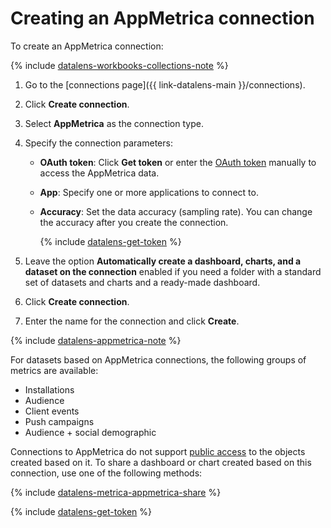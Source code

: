 # Creating an AppMetrica connection

To create an AppMetrica connection:


{% include [datalens-workbooks-collections-note](../../../_includes/datalens/operations/datalens-workbooks-collections-note.md) %}



1. Go to the [connections page]({{ link-datalens-main }}/connections).


1. Click **Create connection**.
1. Select **AppMetrica** as the connection type.
1. Specify the connection parameters:

   * **OAuth token**: Click **Get token** or enter the [OAuth token](#get-oauth-token) manually to access the AppMetrica data.
   * **App**: Specify one or more applications to connect to.
   * **Accuracy**: Set the data accuracy (sampling rate). You can change the accuracy after you create the connection.

      {% include [datalens-get-token](../../../_includes/datalens/datalens-change-account-note.md) %}


1. Leave the option **Automatically create a dashboard, charts, and a dataset on the connection** enabled if you need a folder with a standard set of datasets and charts and a ready-made dashboard.


1. Click **Create connection**.
1. Enter the name for the connection and click **Create**.

{% include [datalens-appmetrica-note](../../../_includes/datalens/datalens-appmetrica-note.md) %}

For datasets based on AppMetrica connections, the following groups of metrics are available:

- Installations
- Audience
- Client events
- Push campaigns
- Audience + social demographic


Connections to AppMetrica do not support [public access](../../concepts/datalens-public.md) to the objects created based on it. To share a dashboard or chart created based on this connection, use one of the following methods:

{% include [datalens-metrica-appmetrica-share](../../../_includes/datalens/datalens-metrica-appmetrica-share.md) %}


{% include [datalens-get-token](../../../_includes/datalens/operations/datalens-get-token.md) %}
